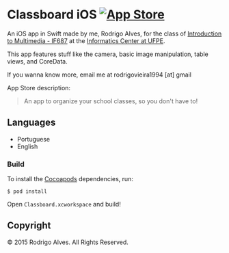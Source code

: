 # Classboard iOS [![App Store](https://dl.dropboxusercontent.com/u/7743293/appstore.png)](http://sgtpeppers.me)

An iOS app in Swift made by me, Rodrigo Alves, for the class of [Introduction to Multimedia - IF687] at the [Informatics Center at UFPE].

This app features stuff like the camera, basic image manipulation, table views, and CoreData.

If you wanna know more, email me at rodrigovieira1994 [at] gmail

App Store description:

> An app to organize your school classes, so you don't have to!

## Languages

* Portuguese
* English

### Build

To install the [Cocoapods] dependencies, run:

`$ pod install`

Open `Classboard.xcworkspace` and build!

## Copyright

&copy; 2015 Rodrigo Alves. All Rights Reserved.

[Cocoapods]: http://cocoapods.org
[Informatics Center at UFPE]: http://www2.cin.ufpe.br/site/index.php
[Introduction to Multimedia - IF687]: http://www.cin.ufpe.br/~dcunha/if687/index2.html
